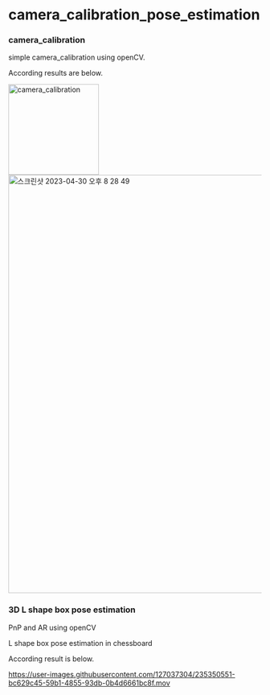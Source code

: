 # camera_calibration_pose_estimation
### camera_calibration
simple camera_calibration using openCV.

According results are below.

<img width="180" alt="camera_calibration" src="https://user-images.githubusercontent.com/127037304/235350497-24f64171-98b3-4645-bab8-e977e9fdc374.png">

<img width="831" alt="스크린샷 2023-04-30 오후 8 28 49" src="https://user-images.githubusercontent.com/127037304/235350537-659731e2-eddb-44c9-8377-99314c9c707e.png">


### 3D L shape box pose estimation 
PnP and AR using openCV

L shape box pose estimation in chessboard

According result is below.

https://user-images.githubusercontent.com/127037304/235350551-bc629c45-59b1-4855-93db-0b4d6661bc8f.mov

